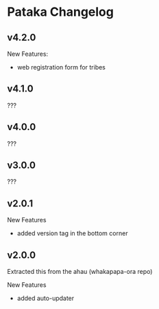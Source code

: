 # Pataka Changelog

## v4.2.0

New Features:
- web registration form for tribes


## v4.1.0

???


## v4.0.0

???


## v3.0.0

???


## v2.0.1

New Features
- added version tag in the bottom corner

## v2.0.0

Extracted this from the ahau (whakapapa-ora repo)

New Features
- added auto-updater


